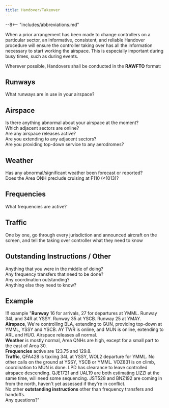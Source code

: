 ```yaml
---
title: Handover/Takeover
---
```


--8<-- "includes/abbreviations.md"

When a prior arrangement has been made to change controllers on a particular sector, an informative, consistent, and reliable Handover procedure will ensure the controller taking over has all the information necessary to start working the airspace. This is especially important during busy times, such as during events.

Wherever possible, Handovers shall be conducted in the **RAWFTO** format:

## Runways
What runways are in use in your airspace?

## Airspace
Is there anything abnormal about your airspace at the moment?  
Which adjacent sectors are online?  
Are any airspace releases active?  
Are you extending to any adjacent sectors?  
Are you providing top-down service to any aerodromes?

## Weather
Has any abnormal/significant weather been forecast or reported?  
Does the Area QNH preclude cruising at F110 (<1013)?  

## Frequencies
What frequencies are active?  

## Traffic
One by one, go through every jurisdiction and announced aircraft on the screen, and tell the taking over controller what they need to know

## Outstanding Instructions / Other
Anything that you were in the middle of doing?  
Any frequency transfers that need to be done?  
Any coordination outstanding?  
Anything else they need to know?  

## Example
!!! example
    "**Runway** 16 for arrivals, 27 for departures at YMML. Runway 34L and 34R at YSSY. Runway 35 at YSCB. Runway 25 at YMAY.  
    **Airspace**, We're controlling BLA, extending to GUN, providing top-down at YMML, YSSY and YSCB. AY TWR is online, and MUN is online, extending to ARL and HUO. Airspace releases all normal.  
    **Weather** is mostly normal, Area QNHs are high, except for a small part to the east of Area 30.  
    **Frequencies** active are 123.75 and 129.8.  
    **Traffic**, QFA428 is taxiing 34L at YSSY, WOL2 departure for YMML. No other calls on the ground at YSSY, YSCB or YMML. VOZ831 is on climb, coordination to MUN is done. LPD has clearance to leave controlled airspace descending. QJE1721 and UAL19 are both estimating LIZZI at the same time, will need some sequencing. JST528 and BNZ192 are coming in from the north, haven't yet assessed if they're in conflict.  
    No other **outstanding instructions** other than frequency transfers and handoffs.  
    Any questions?"  